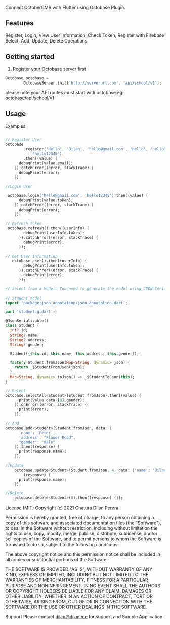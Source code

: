 <!--
This README describes the package. If you publish this package to pub.dev,
this README's contents appear on the landing page for your package.

For information about how to write a good package README, see the guide for
[writing package pages](https://dart.dev/guides/libraries/writing-package-pages).

For general information about developing packages, see the Dart guide for
[creating packages](https://dart.dev/guides/libraries/create-library-packages)
and the Flutter guide for
[developing packages and plugins](https://flutter.dev/developing-packages).
-->

Connect OctoberCMS with Flutter using Octobase Plugin.

## Features

Register, Login, View User Information, Check Token, Register with Firebase
Select, Add, Update, Delete Operations 

## Getting started

1. Register your Octobase server first
```dart
Octobase octobase =
        OctobaseServer.init('http://serverurl.com', 'api/school/v1');
```
please note your API routes must start with octobase eg: octobase/api/school/v1

## Usage

Examples

```dart

// Register User
octobase
        .register('Hello', 'Dilan', 'hello@gmail.com', 'hello', 'hello12345',
            'hello12345')
        .then((value) {
      debugPrint(value.email);
    }).catchError((error, stackTrace) {
      debugPrint(error);
    });

//Login User

 octobase.login('hello@gmail.com', 'hello12345').then((value) {
      debugPrint(value.token);
    }).catchError((error, stackTrace) {
      debugPrint(error);
    });

// Refresh Token   
 octobase.refresh().then((userInfo) {
        debugPrint(userInfo.token);
      }).catchError((error, stackTrace) {
        debugPrint(error);
      });

// Get User Information
   octobase.user().then((userInfo) {
        debugPrint(userInfo.token);
      }).catchError((error, stackTrace) {
        debugPrint(error);
      });

// Select from a Model. You need to generate the model using JSON Serializable

// Student model
import 'package:json_annotation/json_annotation.dart';

part 'student.g.dart';

@JsonSerializable()
class Student {
  int? id;
  String? name;
  String? address;
  String? gender;

  Student({this.id, this.name, this.address, this.gender});

  factory Student.fromJson(Map<String, dynamic> json) {
    return _$StudentFromJson(json);
  }
  Map<String, dynamic> toJson() => _$StudentToJson(this);
}

// Select
octobase.selectAll<Student>(Student.fromJson).then((value) {
      print(value.data?[0].gender);
    }).onError((error, stackTrace) {
      print(error);
    });

// Add
octobase.add<Student>(Student.fromJson, data: {
      'name': 'Peter',
      'address': "Flower Road",
      "gender": "male"
    }).then((response) {
      print(response.name);
    });

//Update
    octobase.update<Student>(Student.fromJson, 4, data: {'name': 'Dilan'}).then(
        (response) {
      print(response.name);
    });

//Delete
    octobase.delete<Student>(8).then((response) {});


```

License (MIT)
Copyright (c) 2021 Chatura Dilan Perera

Permission is hereby granted, free of charge, to any person obtaining a copy of this software and associated documentation files (the "Software"), to deal in the Software without restriction, including without limitation the rights to use, copy, modify, merge, publish, distribute, sublicense, and/or sell copies of the Software, and to permit persons to whom the Software is furnished to do so, subject to the following conditions:

The above copyright notice and this permission notice shall be included in all copies or substantial portions of the Software.

THE SOFTWARE IS PROVIDED "AS IS", WITHOUT WARRANTY OF ANY KIND, EXPRESS OR IMPLIED, INCLUDING BUT NOT LIMITED TO THE WARRANTIES OF MERCHANTABILITY, FITNESS FOR A PARTICULAR PURPOSE AND NONINFRINGEMENT. IN NO EVENT SHALL THE AUTHORS OR COPYRIGHT HOLDERS BE LIABLE FOR ANY CLAIM, DAMAGES OR OTHER LIABILITY, WHETHER IN AN ACTION OF CONTRACT, TORT OR OTHERWISE, ARISING FROM, OUT OF OR IN CONNECTION WITH THE SOFTWARE OR THE USE OR OTHER DEALINGS IN THE SOFTWARE.

Support
Please contact dilan@dilan.me for support and Sample Application
